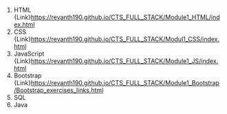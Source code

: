 1.  HTML       {Link}https://revanth190.github.io/CTS_FULL_STACK/Module1_HTML/index.html
2.  CSS        {Link}https://revanth190.github.io/CTS_FULL_STACK/Modul1_CSS/index.html
3.  JavaScript {Link}https://revanth190.github.io/CTS_FULL_STACK/Module1_JS/index.html
4.  Bootstrap  {Link}https://revanth190.github.io/CTS_FULL_STACK/Module1_Bootstrap/Bootstrap_exercises_links.html
5.  SQL
6.  Java
